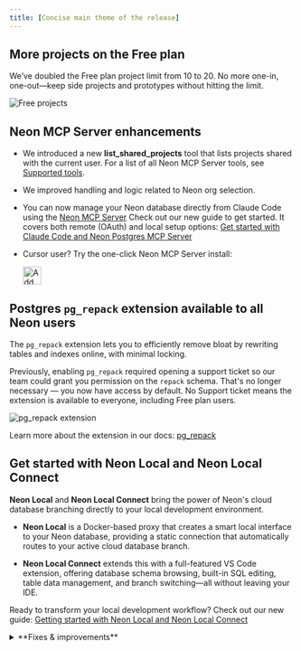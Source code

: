 ```yaml
---
title: [Concise main theme of the release]
---
```


## More projects on the Free plan

We’ve doubled the Free plan project limit from 10 to 20. No more one-in, one-out—keep side projects and prototypes without hitting the limit.

![Free projects](/docs/changelog/free_projects.png)

## Neon MCP Server enhancements

- We introduced a new **list_shared_projects** tool that lists projects shared with the current user. For a list of all Neon MCP Server tools, see [Supported tools](/docs/ai/neon-mcp-server#supported-actions-tools).
- We improved handling and logic related to Neon org selection.
- You can now manage your Neon database directly from Claude Code using the [Neon MCP Server](https://github.com/neondatabase/mcp-server-neon) Check out our new guide to get started. It covers both remote (OAuth) and local setup options: [Get started with Claude Code and Neon Postgres MCP Server](/guides/claude-code-mcp-neon)
- Cursor user? Try the one-click Neon MCP Server install:

    <a href="cursor://anysphere.cursor-deeplink/mcp/install?name=Neon&config=eyJ1cmwiOiJodHRwczovL21jcC5uZW9uLnRlY2gvbWNwIn0%3D"><img src="https://cursor.com/deeplink/mcp-install-dark.svg" alt="Add Neon MCP server to Cursor" height="32" /></a>

## Postgres `pg_repack` extension available to all Neon users

The `pg_repack` extension lets you to efficiently remove bloat by rewriting tables and indexes online, with minimal locking.

Previously, enabling `pg_repack` required opening a support ticket so our team could grant you permission on the `repack` schema. That's no longer necessary — you now have access by default. No Support ticket means the extension is available to everyone, including Free plan users.

![pg_repack extension](/docs/changelog/pg_repack.png)

Learn more about the extension in our docs: [pg_repack](/docs/extensions/pg_repack)

## Get started with Neon Local and Neon Local Connect

**Neon Local** and **Neon Local Connect** bring the power of Neon's cloud database branching directly to your local development environment.

- **Neon Local** is a Docker-based proxy that creates a smart local interface to your Neon database, providing a static connection that automatically routes to your active cloud database branch.

- **Neon Local Connect** extends this with a full-featured VS Code extension, offering database schema browsing, built-in SQL editing, table data management, and branch switching—all without leaving your IDE.

Ready to transform your local development workflow? Check out our new guide: [Getting started with Neon Local and Neon Local Connect](https://neon.com/guides/neon-local)

<details>

<summary>**Fixes & improvements**</summary>

- **Fixes**
  - Fixed the collapsible sidebar option in the Neon Console.
  - Fixed an issue with the Free plan compute usage widget, which resulted in an incorrect value being displayed.

</details>
